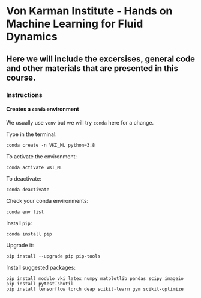 # Von Karman Institute - Hands on Machine Learning for Fluid Dynamics

## Here we will include the excersises, general code and other materials that are presented in this course.

### Instructions

#### Creates a `conda` environment

We usually use `venv` but we will try `conda` here for a change.

Type in the terminal:

```
conda create -n VKI_ML python=3.8
```

To activate the environment:

```
conda activate VKI_ML
```

To deactivate:

```
conda deactivate
```

Check your conda environments:

```
conda env list
```

Install `pip`:

```
conda install pip
```

Upgrade it:

```
pip install --upgrade pip pip-tools
```

Install suggested packages:

```
pip install modulo_vki latex numpy matplotlib pandas scipy imageio
pip install pytest-shutil
pip install tensorflow torch deap scikit-learn gym scikit-optimize
```